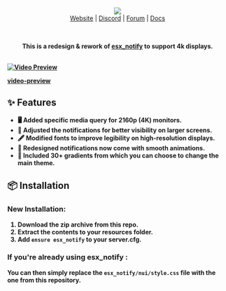 <br/>

<div align="center" style="margin: 30px;">
  <a href="https://frvgs.com/">
    <img src="https://cdn.frvgs.com/banner.png" align="center" />
  </a>
  <br />
  <div align="center">
    <a href="https://frvgs.com">Website</a> |
    <a href="https://discord.gg/">Discord</a> |
    <a href="https://forum.cfx.re/u/frvgs">Forum</a> |
    <a href="https://docs.frvgs.com/">Docs</a>
  </div>
</div>

<br />

<div align="center">
  <strong>This is a redesign & rework of <a href="https://github.com/esx-framework/esx_core/tree/main/%5Bcore%5D/esx_notify">esx_notify</a> to support 4k displays.

<br />
<br />


</div>

[![Video Preview](https://cdn.frvgs.com/core_preview/notify_preview.png)](https://www.youtube.com/watch?v=o-M2wjaZfoo)

[video-preview](https://youtube.com/watch?v=o-M2wjaZfoo)

## ✨ Features

- 🖥️ Added specific media query for 2160p (4K) monitors.
- 📐 Adjusted the notifications for better visibility on larger screens.
- 🖋️ Modified fonts to improve legibility on high-resolution displays.
- 🎨 Redesigned notifications now come with smooth animations.
- 🌅 Included 30+ gradients from which you can choose to change the main theme.
  
## 📦 Installation

### New Installation:
1. Download the zip archive from this repo.
2. Extract the contents to your resources folder.
3. Add `ensure esx_notify` to your server.cfg.

### If you're already using esx_notify :
You can then simply replace the `esx_notify/nui/style.css` file with the one from this repository.


